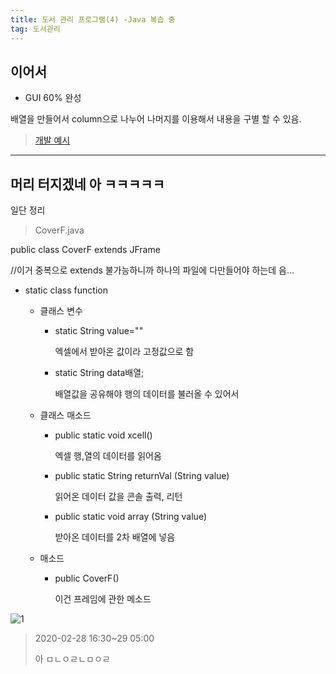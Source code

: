 ```yaml
---
title: 도서 관리 프로그램(4) -Java 복습 중
tag: 도서관리
---
```




## 이어서

+ GUI 60% 완성

배열을 만들어서 column으로 나누어 나머지를 이용해서 내용을 구별 할 수 있음.

> [개발 예시](https://sime.tistory.com/50)



---



## 머리 터지겠네 아 ㅋㅋㅋㅋㅋ

일단 정리

> CoverF.java 

public class CoverF extends JFrame

//이거 중복으로 extends 불가능하니까 하나의 파일에 다만들어야 하는데 음...

+ static class function

  + 클래스 변수

    + static String value=""

       엑셀에서 받아온 값이라 고정값으로 함

    + static String data배열;

       배열값을 공유해야 행의 데이터를 불러올 수 있어서

  + 클래스 매소드

    + public static void xcell()

       엑셀 행,열의 데이터를 읽어옴

    + public static String returnVal (String value)

       읽어온 데이터 값을 콘솔 출력, 리턴

    + public static void array (String value)

       받아온 데이터를 2차 배열에 넣음

  + 매소드 

    + public CoverF()

       이건 프레임에 관한 메소드

![1](C:\Users\82109\Documents\GitHub\dongsub-joung.github.io2\_posts\2020-02-28-도서-관리.assets\75616772-f44c0200-5b98-11ea-9272-2e958b77bcaf.JPG)

> 2020-02-28 16:30~29 05:00
>
> 아 ㅁㄴㅇㄹㄴㅁㅇㄹ



